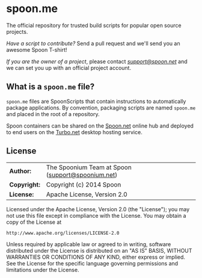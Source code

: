 # spoon.me

The official repository for trusted build scripts for popular open source projects.

*Have a script to contribute?* Send a pull request and we'll send you an awesome Spoon T-shirt!

*If you are the owner of a project*, please contact *support@spoon.net* and we can set you up
with an official project account.

## What is a `spoon.me` file?

`spoon.me` files are SpoonScripts that contain instructions to automatically package applications. By
convention, packaging scripts are named `spoon.me` and placed in the root of a repository.

Spoon containers can be shared on the [Spoon.net](http://spoon.net) online hub and deployed
to end users on the [Turbo.net](http://turbo.net) desktop hosting service.

## License
|                      |                                          |
|:---------------------|:-----------------------------------------|
| **Author:**          | The Spoonium Team at Spoon (<support@spoonium.net>)
| **Copyright:**       | Copyright (c) 2014 Spoon
| **License:**         | Apache License, Version 2.0

Licensed under the Apache License, Version 2.0 (the "License"); you may not use this file except in compliance with the License. You may obtain a copy of the License at 

	http://www.apache.org/licenses/LICENSE-2.0

Unless required by applicable law or agreed to in writing, software distributed under the License is distributed on an "AS IS" BASIS, WITHOUT WARRANTIES OR CONDITIONS OF ANY KIND, either express or implied. See the License for the specific language governing permissions and limitations under the License.
